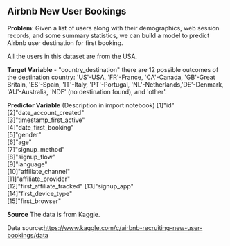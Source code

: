 ## Airbnb New User Bookings

**Problem**: Given a list of users along with their demographics, web session records, and some summary statistics, we can build a model to predict Airbnb user destination for first booking. 

All the users in this dataset are from the USA.

**Target Variable** - "country_destination"
there are 12 possible outcomes of the destination country: 'US'-USA, 'FR'-France, 'CA'-Canada, 'GB'-Great Britain, 'ES'-Spain, 'IT'-Italy, 'PT'-Portugal, 'NL'-Netherlands,'DE'-Denmark, 'AU'-Australia, 'NDF' (no destination found), and 'other'. 

**Predictor Variable** (Description in import notebook)
[1]"id"                      
[2]"date_account_created"    
[3]"timestamp_first_active"  
[4]"date_first_booking"     
[5]"gender"                  
[6]"age"                     
[7]"signup_method"           
[8]"signup_flow"            
[9]"language"                
[10]"affiliate_channel"       
[11]"affiliate_provider"      
[12]"first_affiliate_tracked"
[13]"signup_app"              
[14]"first_device_type"       
[15]"first_browser"          

**Source**
The data is from Kaggle.

Data source:https://www.kaggle.com/c/airbnb-recruiting-new-user-bookings/data
